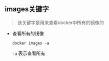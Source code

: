 ## images关键字

> 该关键字是用来查看docker中所有的镜像的



- 查看所有的镜像

  ```shell
  docker images -a
  ```

  `-a` 表示查看所有